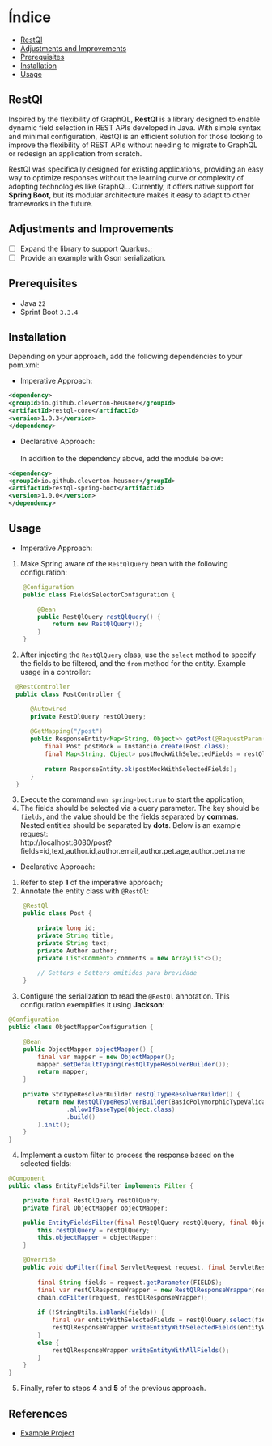 # Índice
- [RestQl](#restql)
- [Adjustments and Improvements](#adjustments-and-improvements)
- [Prerequisites](#prerequisites)
- [Installation](#installation)
- [Usage](#usage)

## RestQl
<p>Inspired by the flexibility of GraphQL, <strong>RestQl</strong> is a library designed to enable dynamic field
selection in REST APIs developed in Java. With simple syntax and minimal configuration, RestQl is an efficient solution
for those looking to improve the flexibility of REST APIs without needing to migrate to GraphQL or redesign an
application from scratch.</p>
RestQl was specifically designed for existing applications, providing an easy way to optimize responses without the
learning curve or complexity of adopting technologies like GraphQL. Currently, it offers native support for 
<strong>Spring Boot</strong>, but its modular architecture makes it easy to adapt to other frameworks in the future.

## Adjustments and Improvements
- [ ] Expand the library to support Quarkus.;
- [ ] Provide an example with Gson serialization.

## Prerequisites
- Java `22`
- Sprint Boot `3.3.4`

## Installation
Depending on your approach, add the following dependencies to your pom.xml:
* Imperative Approach:
```xml
<dependency>
<groupId>io.github.cleverton-heusner</groupId>
<artifactId>restql-core</artifactId>
<version>1.0.3</version>
</dependency>
```
* Declarative Approach:
</br></br>In addition to the dependency above, add the module below:
```xml
<dependency>
<groupId>io.github.cleverton-heusner</groupId>
<artifactId>restql-spring-boot</artifactId>
<version>1.0.0</version>
</dependency>
```

## Usage
* Imperative Approach:
1. Make Spring aware of the ```RestQlQuery``` bean with the following configuration:
```java
    @Configuration
    public class FieldsSelectorConfiguration {

        @Bean
        public RestQlQuery restQlQuery() {
            return new RestQlQuery();
        }
    }
```
2. After injecting the ```RestQlQuery``` class, use the ```select``` method to specify the fields to be filtered, and
the ```from``` method for the entity. Example usage in a controller:
```java
  @RestController
  public class PostController {

      @Autowired
      private RestQlQuery restQlQuery;
    
      @GetMapping("/post")
      public ResponseEntity<Map<String, Object>> getPost(@RequestParam(name = "fields", required = false) final String fields) {
          final Post postMock = Instancio.create(Post.class);
          final Map<String, Object> postMockWithSelectedFields = restQlQuery.select(fields).from(postMock);
        
          return ResponseEntity.ok(postMockWithSelectedFields);
      }
  }
```
3. Execute the command ```mvn spring-boot:run``` to start the application;
4. The fields should be selected via a query parameter. The key should be ```fields```, and the value should be the 
fields separated by **commas**. Nested entities should be separated by **dots**. Below is an example request:</br>
http://localhost:8080/post?fields=id,text,author.id,author.email,author.pet.age,author.pet.name

* Declarative Approach:
1. Refer to step **1** of the imperative approach;
2. Annotate the entity class with ```@RestQl```:
```java
    @RestQl
    public class Post {

        private long id;
        private String title;
        private String text;
        private Author author;
        private List<Comment> comments = new ArrayList<>();
        
        // Getters e Setters omitidos para brevidade
    }
```
3. Configure the serialization to read the ```@RestQl``` annotation. This configuration exemplifies it using **Jackson**:
```java
@Configuration
public class ObjectMapperConfiguration {

    @Bean
    public ObjectMapper objectMapper() {
        final var mapper = new ObjectMapper();
        mapper.setDefaultTyping(restQlTypeResolverBuilder());
        return mapper;
    }
    
    private StdTypeResolverBuilder restQlTypeResolverBuilder() {
        return new RestQlTypeResolverBuilder(BasicPolymorphicTypeValidator.builder()
                .allowIfBaseType(Object.class)
                .build()
        ).init();
    }
}
```
4. Implement a custom filter to process the response based on the selected fields:
```java   
@Component
public class EntityFieldsFilter implements Filter {

    private final RestQlQuery restQlQuery;
    private final ObjectMapper objectMapper;

    public EntityFieldsFilter(final RestQlQuery restQlQuery, final ObjectMapper objectMapper) {
        this.restQlQuery = restQlQuery;
        this.objectMapper = objectMapper;
    }

    @Override
    public void doFilter(final ServletRequest request, final ServletResponse response, final FilterChain chain) throws IOException, ServletException {
    
        final String fields = request.getParameter(FIELDS);
        final var restQlResponseWrapper = new RestQlResponseWrapper(response, objectMapper);
        chain.doFilter(request, restQlResponseWrapper);
    
        if (!StringUtils.isBlank(fields)) {
            final var entityWithSelectedFields = restQlQuery.select(fields).from(restQlResponseWrapper.readEntity());
            restQlResponseWrapper.writeEntityWithSelectedFields(entityWithSelectedFields);
        }
        else {
            restQlResponseWrapper.writeEntityWithAllFields();
        }
    }
}
```
5. Finally, refer to steps **4** and **5** of the previous approach.
## References
- [Example Project](https://github.com/cleverton-heusner/restql-usage)